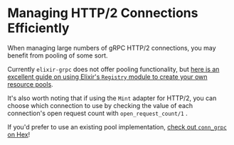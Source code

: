 # Managing HTTP/2 Connections Efficiently

When managing large numbers of gRPC HTTP/2 connections, you may benefit from pooling of some sort.

Currently `elixir-grpc` does not offer pooling functionality, but [here is an excellent guide on using Elixir's `Registry` module to create your own resource pools](https://andrealeopardi.com/posts/process-pools-with-elixirs-registry/).

It's also worth noting that if using the `Mint` adapter for HTTP/2, you can choose which connection to use by checking the value of each connection's open request count with `open_request_count/1` .

If you'd prefer to use an existing pool implementation, [check out `conn_grpc` on Hex](https://hexdocs.pm/conn_grpc/ConnGRPC.Pool.html)!
